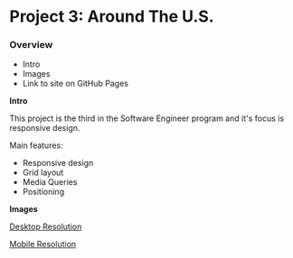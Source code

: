# Project 3: Around The U.S.

### Overview

- Intro
- Images
- Link to site on GitHub Pages

**Intro**

This project is the third in the Software Engineer program and it's focus is responsive design.

Main features:

- Responsive design
- Grid layout
- Media Queries
- Positioning

**Images**

[Desktop Resolution](images/6604F02D-F72B-48CF-BB25-2340B9151A52.jpeg)

[Mobile Resolution](images/7F1CDC2D-4D2D-49C4-BD47-244B94342ECE_4_5005_c.jpeg)
